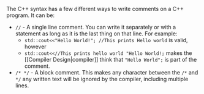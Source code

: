 The C++ syntax has a few different ways to write comments on a C++ program. It can be:
- ```//``` - A single line comment. You can write it separately or with a statement as long as it is the last thing on that line. For example:
	- ```std::cout<<"Hello World!"; //This prints Hello world``` is valid, however
	- ```std::cout<<//This prints hello world "Hello World!;``` makes the [[Compiler Design|compiler]]  think that ```"Hello World";``` is part of the comment.
- ```/* */``` - A block comment. This makes any character between the ```/*``` and ```*/``` any written text will be ignored by the compiler, including multiple lines.